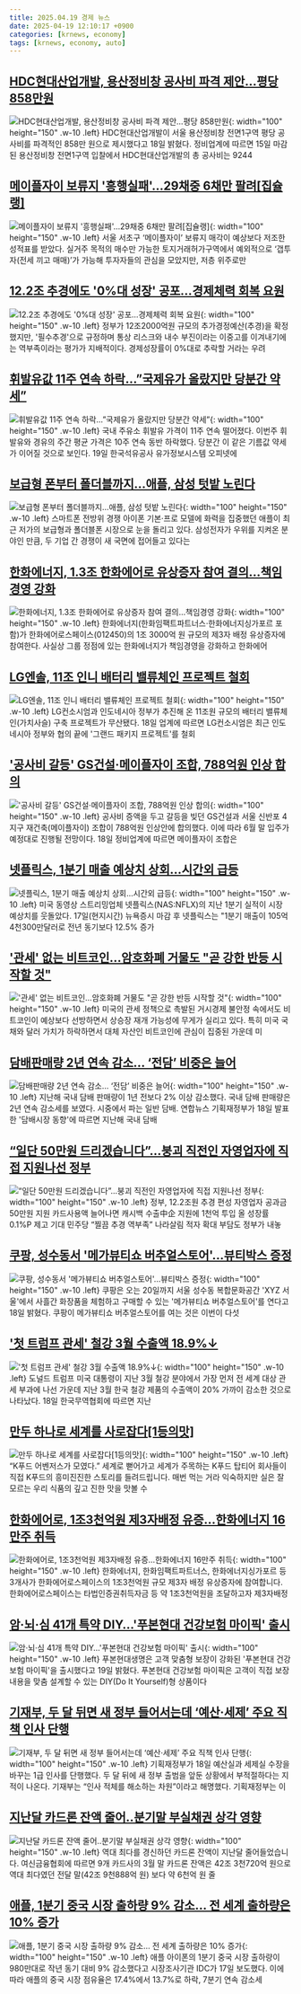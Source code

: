 ```yaml
---
title: 2025.04.19 경제 뉴스
date: 2025-04-19 12:10:17 +0900
categories: [krnews, economy]
tags: [krnews, economy, auto]
---
```

## [HDC현대산업개발, 용산정비창 공사비 파격 제안…평당 858만원](https://n.news.naver.com/mnews/article/011/0004475620)

![HDC현대산업개발, 용산정비창 공사비 파격 제안…평당 858만원](https://mimgnews.pstatic.net/image/origin/011/2025/04/18/4475620.jpg?type=nf220_150){: width="100" height="150" .w-10 .left}
HDC현대산업개발이 서울 용산정비창 전면1구역 평당 공사비를 파격적인 858만 원으로 제시했다고 18일 밝혔다. 정비업계에 따르면 15일 마감된 용산정비창 전면1구역 입찰에서 HDC현대산업개발의 총 공사비는 9244

## [메이플자이 보류지 '흥행실패'…29채중 6채만 팔려[집슐랭]](https://n.news.naver.com/mnews/article/011/0004475750)

![메이플자이 보류지 '흥행실패'…29채중 6채만 팔려[집슐랭]](https://mimgnews.pstatic.net/image/origin/011/2025/04/18/4475750.jpg?type=nf220_150){: width="100" height="150" .w-10 .left}
서울 서초구 ‘메이플자이’ 보류지 매각이 예상보다 저조한 성적표를 받았다. 실거주 목적의 매수만 가능한 토지거래허가구역에서 예외적으로 ‘갭투자(전세 끼고 매매)’가 가능해 투자자들의 관심을 모았지만, 저층 위주로만

## [12.2조 추경에도 '0%대 성장' 공포…경제체력 회복 요원](https://n.news.naver.com/mnews/article/003/0013193221)

![12.2조 추경에도 '0%대 성장' 공포…경제체력 회복 요원](https://mimgnews.pstatic.net/image/origin/003/2025/04/19/13193221.jpg?type=nf220_150){: width="100" height="150" .w-10 .left}
정부가 12조2000억원 규모의 추가경정예산(추경)을 확정했지만, '필수추경'으로 규정하며 통상 리스크와 내수 부진이라는 이중고를 이겨내기에는 역부족이라는 평가가 지배적이다. 경제성장률이 0%대로 추락할 거라는 우려

## [휘발유값 11주 연속 하락…”국제유가 올랐지만 당분간 약세”](https://n.news.naver.com/mnews/article/023/0003900494)

![휘발유값 11주 연속 하락…”국제유가 올랐지만 당분간 약세”](https://mimgnews.pstatic.net/image/origin/023/2025/04/19/3900494.jpg?type=nf220_150){: width="100" height="150" .w-10 .left}
국내 주유소 휘발유 가격이 11주 연속 떨어졌다. 이번주 휘발유와 경유의 주간 평균 가격은 10주 연속 동반 하락했다. 당분간 이 같은 기름값 약세가 이어질 것으로 보인다. 19일 한국석유공사 유가정보시스템 오피넷에

## [보급형 폰부터 폴더블까지…애플, 삼성 텃밭 노린다](https://n.news.naver.com/mnews/article/025/0003434916)

![보급형 폰부터 폴더블까지…애플, 삼성 텃밭 노린다](https://mimgnews.pstatic.net/image/origin/025/2025/04/18/3434916.jpg?type=nf220_150){: width="100" height="150" .w-10 .left}
스마트폰 전방위 경쟁 아이폰 기본·프로 모델에 화력을 집중했던 애플이 최근 저가의 보급형과 폴더블폰 시장으로 눈을 돌리고 있다. 삼성전자가 우위를 지켜온 분야인 만큼, 두 기업 간 경쟁이 새 국면에 접어들고 있다는

## [한화에너지, 1.3조 한화에어로 유상증자 참여 결의…책임경영 강화](https://n.news.naver.com/mnews/article/421/0008201911)

![한화에너지, 1.3조 한화에어로 유상증자 참여 결의…책임경영 강화](https://mimgnews.pstatic.net/image/origin/421/2025/04/18/8201911.jpg?type=nf220_150){: width="100" height="150" .w-10 .left}
한화에너지(한화임팩트파트너스·한화에너지싱가포르 포함)가 한화에어로스페이스(012450)의 1조 3000억 원 규모의 제3자 배정 유상증자에 참여한다. 사실상 그룹 정점에 있는 한화에너지가 책임경영을 강화하고 한화에어

## [LG엔솔, 11조 인니 배터리 밸류체인 프로젝트 철회](https://n.news.naver.com/mnews/article/277/0005580402)

![LG엔솔, 11조 인니 배터리 밸류체인 프로젝트 철회](https://mimgnews.pstatic.net/image/origin/277/2025/04/18/5580402.jpg?type=nf220_150){: width="100" height="150" .w-10 .left}
LG컨소시엄과 인도네시아 정부가 추진해 온 11조원 규모의 배터리 밸류체인(가치사슬) 구축 프로젝트가 무산됐다. 18일 업계에 따르면 LG컨소시엄은 최근 인도네시아 정부와 협의 끝에 '그랜드 패키지 프로젝트'를 철회

## ['공사비 갈등' GS건설·메이플자이 조합, 788억원 인상 합의](https://n.news.naver.com/mnews/article/001/0015339304)

!['공사비 갈등' GS건설·메이플자이 조합, 788억원 인상 합의](https://mimgnews.pstatic.net/image/origin/001/2025/04/18/15339304.jpg?type=nf220_150){: width="100" height="150" .w-10 .left}
공사비 증액을 두고 갈등을 빚던 GS건설과 서울 신반포 4지구 재건축(메이플자이) 조합이 788억원 인상안에 합의했다. 이에 따라 6월 말 입주가 예정대로 진행될 전망이다. 18일 정비업계에 따르면 메이플자이 조합은

## [넷플릭스, 1분기 매출 예상치 상회...시간외 급등](https://n.news.naver.com/mnews/article/215/0001206244)

![넷플릭스, 1분기 매출 예상치 상회...시간외 급등](https://mimgnews.pstatic.net/image/origin/215/2025/04/18/1206244.jpg?type=nf220_150){: width="100" height="150" .w-10 .left}
미국 동영상 스트리밍업체 넷플릭스(NAS:NFLX)의 지난 1분기 실적이 시장 예상치를 웃돌았다. 17일(현지시간) 뉴욕증시 마감 후 넷플릭스는 "1분기 매출이 105억4천300만달러로 전년 동기보다 12.5% 증가

## ['관세' 없는 비트코인…암호화폐 거물도 "곧 강한 반등 시작할 것"](https://n.news.naver.com/mnews/article/277/0005580294)

!['관세' 없는 비트코인…암호화폐 거물도 "곧 강한 반등 시작할 것"](https://mimgnews.pstatic.net/image/origin/277/2025/04/18/5580294.jpg?type=nf220_150){: width="100" height="150" .w-10 .left}
미국의 관세 정책으로 촉발된 거시경제 불안정 속에서도 비트코인이 예상보다 선방하면서 상승장 재개 가능성에 무게가 실리고 있다. 특히 미국 국채와 달러 가치가 하락하면서 대체 자산인 비트코인에 관심이 집중된 가운데 미

## [담배판매량 2년 연속 감소… ‘전담’ 비중은 늘어](https://n.news.naver.com/mnews/article/022/0004028990)

![담배판매량 2년 연속 감소… ‘전담’ 비중은 늘어](https://mimgnews.pstatic.net/image/origin/022/2025/04/19/4028990.jpg?type=nf220_150){: width="100" height="150" .w-10 .left}
지난해 국내 담배 판매량이 1년 전보다 2% 이상 감소했다. 국내 담배 판매량은 2년 연속 감소세를 보였다. 시중에서 파는 일반 담배. 연합뉴스 기획재정부가 18일 발표한 '담배시장 동향'에 따르면 지난해 국내 담배

## [“일단 50만원 드리겠습니다”...붕괴 직전인 자영업자에 직접 지원나선 정부](https://n.news.naver.com/mnews/article/009/0005478998)

![“일단 50만원 드리겠습니다”...붕괴 직전인 자영업자에 직접 지원나선 정부](https://mimgnews.pstatic.net/image/origin/009/2025/04/18/5478998.jpg?type=nf220_150){: width="100" height="150" .w-10 .left}
정부, 12.2조원 추경 편성 자영업자 공과금 50만원 지원 카드사용액 늘어나면 캐시백 수출中企 지원에 1천억 투입 올 성장률 0.1%P 제고 기대 민주당 “찔끔 추경 역부족” 나라살림 적자 확대 부담도 정부가 내놓

## [쿠팡, 성수동서 '메가뷰티쇼 버추얼스토어'…뷰티박스 증정](https://n.news.naver.com/mnews/article/001/0015338418)

![쿠팡, 성수동서 '메가뷰티쇼 버추얼스토어'…뷰티박스 증정](https://mimgnews.pstatic.net/image/origin/001/2025/04/18/15338418.jpg?type=nf220_150){: width="100" height="150" .w-10 .left}
쿠팡은 오는 20일까지 서울 성수동 복합문화공간 'XYZ 서울'에서 사흘간 화장품을 체험하고 구매할 수 있는 '메가뷰티쇼 버추얼스토어'를 연다고 18일 밝혔다. 쿠팡이 메가뷰티쇼 버추얼스토어를 여는 것은 이번이 다섯

## ['첫 트럼프 관세' 철강 3월 수출액 18.9%↓](https://n.news.naver.com/mnews/article/082/0001321825)

!['첫 트럼프 관세' 철강 3월 수출액 18.9%↓](https://mimgnews.pstatic.net/image/origin/082/2025/04/18/1321825.jpg?type=nf220_150){: width="100" height="150" .w-10 .left}
도널드 트럼프 미국 대통령이 지난 3월 철강 분야에서 가장 먼저 전 세계 대상 관세 부과에 나선 가운데 지난 3월 한국 철강 제품의 수출액이 20% 가까이 감소한 것으로 나타났다. 18일 한국무역협회에 따르면 지난

## [만두 하나로 세계를 사로잡다[1등의맛]](https://n.news.naver.com/mnews/article/018/0005991871)

![만두 하나로 세계를 사로잡다[1등의맛]](https://mimgnews.pstatic.net/image/origin/018/2025/04/19/5991871.jpg?type=nf220_150){: width="100" height="150" .w-10 .left}
“K푸드 어벤저스가 모였다.” 세계로 뻗어가고 세계가 주목하는 K푸드 탑티어 회사들이 직접 K푸드의 흥미진진한 스토리를 들려드립니다. 매번 먹는 거라 익숙하지만 실은 잘 모르는 우리 식품의 깊고 진한 맛을 맛볼 수

## [한화에어로, 1조3천억원 제3자배정 유증…한화에너지 16만주 취득](https://n.news.naver.com/mnews/article/374/0000435969)

![한화에어로, 1조3천억원 제3자배정 유증…한화에너지 16만주 취득](https://mimgnews.pstatic.net/image/origin/374/2025/04/18/435969.jpg?type=nf220_150){: width="100" height="150" .w-10 .left}
한화에너지, 한화임팩트파트너스, 한화에너지싱가포르 등 3개사가 한화에어로스페이스의 1조3천억원 규모 제3자 배정 유상증자에 참여합니다. 한화에어로스페이스는 타법인증권취득자금 등 약 1조3천억원을 조달하고자 제3자배정

## [암·뇌·심 41개 특약 DIY…'푸본현대 건강보험 마이픽' 출시](https://n.news.naver.com/mnews/article/003/0013193263)

![암·뇌·심 41개 특약 DIY…'푸본현대 건강보험 마이픽' 출시](https://mimgnews.pstatic.net/image/origin/003/2025/04/19/13193263.jpg?type=nf220_150){: width="100" height="150" .w-10 .left}
푸본현대생명은 고객 맞춤형 보장이 강화된 '푸본현대 건강보험 마이픽'을 출시했다고 19일 밝혔다. 푸본현대 건강보험 마이픽은 고객이 직접 보장내용을 맞춤 설계할 수 있는 DIY(Do It Yourself)형 상품이다

## [기재부, 두 달 뒤면 새 정부 들어서는데 ‘예산·세제’ 주요 직책 인사 단행](https://n.news.naver.com/mnews/article/032/0003364269)

![기재부, 두 달 뒤면 새 정부 들어서는데 ‘예산·세제’ 주요 직책 인사 단행](https://mimgnews.pstatic.net/image/origin/032/2025/04/18/3364269.jpg?type=nf220_150){: width="100" height="150" .w-10 .left}
기획재정부가 18일 예산실과 세제실 수장을 바꾸는 1급 인사를 단행했다. 두 달 뒤에 새 정부 출범을 앞둔 상황에서 부적절하다는 지적이 나온다. 기재부는 “인사 적체를 해소하는 차원”이라고 해명했다. 기획재정부는 이

## [지난달 카드론 잔액 줄어‥분기말 부실채권 상각 영향](https://n.news.naver.com/mnews/article/214/0001419104)

![지난달 카드론 잔액 줄어‥분기말 부실채권 상각 영향](https://mimgnews.pstatic.net/image/origin/214/2025/04/18/1419104.jpg?type=nf220_150){: width="100" height="150" .w-10 .left}
역대 최다를 경신하던 카드론 잔액이 지난달 줄어들었습니다. 여신금융협회에 따르면 9개 카드사의 3월 말 카드론 잔액은 42조 3천720억 원으로 역대 최다였던 전달 말(42조 9천888억 원) 보다 약 6천억 원 줄

## [애플, 1분기 중국 시장 출하량 9% 감소… 전 세계 출하량은 10% 증가](https://n.news.naver.com/mnews/article/366/0001070464)

![애플, 1분기 중국 시장 출하량 9% 감소… 전 세계 출하량은 10% 증가](https://mimgnews.pstatic.net/image/origin/366/2025/04/18/1070464.jpg?type=nf220_150){: width="100" height="150" .w-10 .left}
애플 아이폰의 1분기 중국 시장 출하량이 980만대로 작년 동기 대비 9% 감소했다고 시장조사기관 IDC가 17일 보도했다. 이에 따라 애플의 중국 시장 점유율은 17.4%에서 13.7%로 하락, 7분기 연속 감소세


